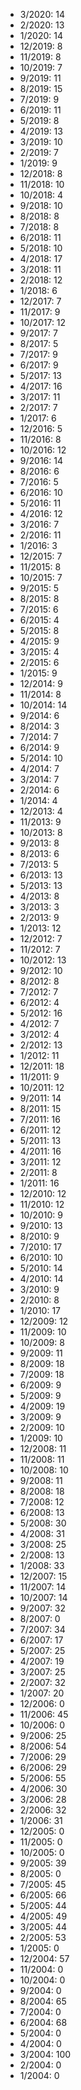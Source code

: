*  3/2020: 14
*  2/2020: 13
*  1/2020: 14
*  12/2019: 8
*  11/2019: 8
*  10/2019: 7
*  9/2019: 11
*  8/2019: 15
*  7/2019: 9
*  6/2019: 11
*  5/2019: 8
*  4/2019: 13
*  3/2019: 10
*  2/2019: 7
*  1/2019: 9
*  12/2018: 8
*  11/2018: 10
*  10/2018: 4
*  9/2018: 10
*  8/2018: 8
*  7/2018: 8
*  6/2018: 11
*  5/2018: 10
*  4/2018: 17
*  3/2018: 11
*  2/2018: 12
*  1/2018: 6
*  12/2017: 7
*  11/2017: 9
*  10/2017: 12
*  9/2017: 7
*  8/2017: 5
*  7/2017: 9
*  6/2017: 9
*  5/2017: 13
*  4/2017: 16
*  3/2017: 11
*  2/2017: 7
*  1/2017: 6
*  12/2016: 5
*  11/2016: 8
*  10/2016: 12
*  9/2016: 14
*  8/2016: 6
*  7/2016: 5
*  6/2016: 10
*  5/2016: 11
*  4/2016: 12
*  3/2016: 7
*  2/2016: 11
*  1/2016: 3
*  12/2015: 7
*  11/2015: 8
*  10/2015: 7
*  9/2015: 5
*  8/2015: 8
*  7/2015: 6
*  6/2015: 4
*  5/2015: 8
*  4/2015: 9
*  3/2015: 4
*  2/2015: 6
*  1/2015: 9
*  12/2014: 9
*  11/2014: 8
*  10/2014: 14
*  9/2014: 6
*  8/2014: 3
*  7/2014: 7
*  6/2014: 9
*  5/2014: 10
*  4/2014: 7
*  3/2014: 7
*  2/2014: 6
*  1/2014: 4
*  12/2013: 4
*  11/2013: 9
*  10/2013: 8
*  9/2013: 8
*  8/2013: 6
*  7/2013: 5
*  6/2013: 13
*  5/2013: 13
*  4/2013: 8
*  3/2013: 3
*  2/2013: 9
*  1/2013: 12
*  12/2012: 7
*  11/2012: 7
*  10/2012: 13
*  9/2012: 10
*  8/2012: 8
*  7/2012: 7
*  6/2012: 4
*  5/2012: 16
*  4/2012: 7
*  3/2012: 4
*  2/2012: 13
*  1/2012: 11
*  12/2011: 18
*  11/2011: 9
*  10/2011: 12
*  9/2011: 14
*  8/2011: 15
*  7/2011: 16
*  6/2011: 12
*  5/2011: 13
*  4/2011: 16
*  3/2011: 12
*  2/2011: 8
*  1/2011: 16
*  12/2010: 12
*  11/2010: 12
*  10/2010: 9
*  9/2010: 13
*  8/2010: 9
*  7/2010: 17
*  6/2010: 10
*  5/2010: 14
*  4/2010: 14
*  3/2010: 9
*  2/2010: 8
*  1/2010: 17
*  12/2009: 12
*  11/2009: 10
*  10/2009: 8
*  9/2009: 11
*  8/2009: 18
*  7/2009: 18
*  6/2009: 9
*  5/2009: 9
*  4/2009: 19
*  3/2009: 9
*  2/2009: 10
*  1/2009: 10
*  12/2008: 11
*  11/2008: 11
*  10/2008: 10
*  9/2008: 11
*  8/2008: 18
*  7/2008: 12
*  6/2008: 13
*  5/2008: 30
*  4/2008: 31
*  3/2008: 25
*  2/2008: 13
*  1/2008: 33
*  12/2007: 15
*  11/2007: 14
*  10/2007: 14
*  9/2007: 32
*  8/2007: 0
*  7/2007: 34
*  6/2007: 17
*  5/2007: 25
*  4/2007: 19
*  3/2007: 25
*  2/2007: 32
*  1/2007: 20
*  12/2006: 0
*  11/2006: 45
*  10/2006: 0
*  9/2006: 25
*  8/2006: 54
*  7/2006: 29
*  6/2006: 29
*  5/2006: 55
*  4/2006: 30
*  3/2006: 28
*  2/2006: 32
*  1/2006: 31
*  12/2005: 0
*  11/2005: 0
*  10/2005: 0
*  9/2005: 39
*  8/2005: 0
*  7/2005: 45
*  6/2005: 66
*  5/2005: 44
*  4/2005: 49
*  3/2005: 44
*  2/2005: 53
*  1/2005: 0
*  12/2004: 57
*  11/2004: 0
*  10/2004: 0
*  9/2004: 0
*  8/2004: 65
*  7/2004: 0
*  6/2004: 68
*  5/2004: 0
*  4/2004: 0
*  3/2004: 100
*  2/2004: 0
*  1/2004: 0